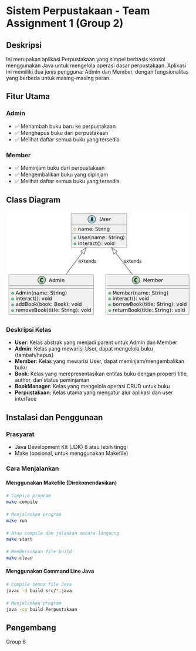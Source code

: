 # Sistem Perpustakaan - Team Assignment 1 (Group 2)

## Deskripsi
Ini merupakan aplikasi Perpustakaan yang simpel berbasis konsol menggunakan Java untuk mengelola operasi dasar perpustakaan. Aplikasi ini memiliki dua jenis pengguna: Admin dan Member, dengan fungsionalitas yang berbeda untuk masing-masing peran.

## Fitur Utama
### Admin
- ✅ Menambah buku baru ke perpustakaan
- ✅ Menghapus buku dari perpustakaan
- ✅ Melihat daftar semua buku yang tersedia

### Member
- ✅ Meminjam buku dari perpustakaan
- ✅ Mengembalikan buku yang dipinjam
- ✅ Melihat daftar semua buku yang tersedia

## Class Diagram
![alt text](docs/class-diagram.png "Class Diagram")

### Deskripsi Kelas
- **User**: Kelas abstrak yang menjadi parent untuk Admin dan Member
- **Admin**: Kelas yang mewarisi User, dapat mengelola buku (tambah/hapus)
- **Member**: Kelas yang mewarisi User, dapat meminjam/mengembalikan buku
- **Book**: Kelas yang merepresentasikan entitas buku dengan properti title, author, dan status peminjaman
- **BookManager**: Kelas yang mengelola operasi CRUD untuk buku
- **Perpustakaan**: Kelas utama yang mengatur alur aplikasi dan user interface

## Instalasi dan Penggunaan

### Prasyarat
- Java Development Kit (JDK) 8 atau lebih tinggi
- Make (opsional, untuk menggunakan Makefile)

### Cara Menjalankan

#### Menggunakan Makefile (Direkomendasikan)
```bash
# Compi;e program
make compile

# Menjalankan program
make run

# Atau compile dan jalankan secara langsung
make start

# Membersihkan file build
make clean
```

#### Menggunakan Command Line Java
```bash
# Compile semua file Java
javac -d build src/*.java

# Menjalankan program
java -cp build Perpustakaan
```

## Pengembang
Group 6